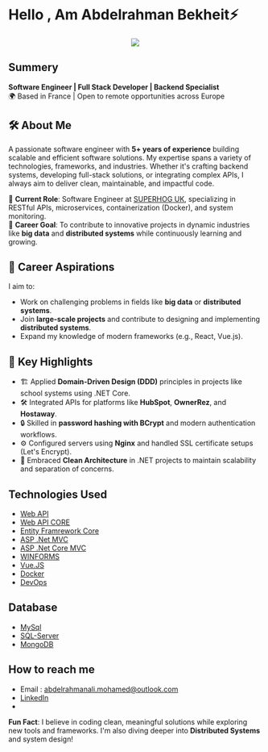 # Hello , Am Abdelrahman Bekheit⚡️ 

<p align="center">
  <kbd>
<img src="https://media.istockphoto.com/id/2027690301/vector/backend-development-coding-and-programming-it-specialist-sit-and-write-code-on-a-laptop-for.jpg?s=612x612&w=0&k=20&c=XFAq03A3tCnwvoKzT4mS3oBxlCiKJg1C5JaJVRmbH6I="></img>
  </kbd>
</p>

## Summery
**Software Engineer | Full Stack Developer | Backend Specialist**  
🌍 Based in France | Open to remote opportunities across Europe  

## 🛠️ About Me  
A passionate software engineer with **5+ years of experience** building scalable and efficient software solutions. My expertise spans a variety of technologies, frameworks, and industries. Whether it's crafting backend systems, developing full-stack solutions, or integrating complex APIs, I always aim to deliver clean, maintainable, and impactful code.  

🔹 **Current Role**: Software Engineer at [SUPERHOG UK](https://www.superhog.com), specializing in RESTful APIs, microservices, containerization (Docker), and system monitoring.  
🔹 **Career Goal**: To contribute to innovative projects in dynamic industries like **big data** and **distributed systems** while continuously learning and growing.

## 🎯 Career Aspirations  
I aim to:  
- Work on challenging problems in fields like **big data** or **distributed systems**.  
- Join **large-scale projects** and contribute to designing and implementing **distributed systems**.  
- Expand my knowledge of modern frameworks (e.g., React, Vue.js).


## 🌟 Key Highlights 
- 🏗️ Applied **Domain-Driven Design (DDD)** principles in projects like school systems using .NET Core.  
- 🛠️ Integrated APIs for platforms like **HubSpot**, **OwnerRez**, and **Hostaway**.  
- 🔒 Skilled in **password hashing with BCrypt** and modern authentication workflows.  
- ⚙️ Configured servers using **Nginx** and handled SSL certificate setups (Let's Encrypt).  
- 🚀 Embraced **Clean Architecture** in .NET projects to maintain scalability and separation of concerns.  

## Technologies Used 

- [Web API](https://dotnet.microsoft.com/apps/aspnet/apis)
- [Web API CORE](https://docs.microsoft.com/en-us/aspnet/core/web-api/?view=aspnetcore-5.0)
- [Entity Framrework Core](https://docs.microsoft.com/en-us/ef/core/)
- [ASP .Net MVC](https://dotnet.microsoft.com/apps/aspnet/mvc)
- [ASP .Net Core MVC](https://docs.microsoft.com/en-us/aspnet/core/mvc/overview?view=aspnetcore-5.0)
- [WINFORMS](https://docs.microsoft.com/en-us/dotnet/desktop/winforms/overview/?view=netdesktop-5.0)
- [Vue.JS](https://vuejs.org/)
- [Docker](https://docs.docker.com/get-started/)
- [DevOps](https://www.atlassian.com/devops)

## Database
- [MySql](https://dev.mysql.com/doc/refman/8.0/en/)
- [SQL-Server](https://en.wikipedia.org/wiki/Microsoft_SQL_Server)
- [MongoDB](https://www.mongodb.com/)

## How to reach me
- Email : abdelrahmanali.mohamed@outlook.com
- [LinkedIn](https://www.linkedin.com/in/abdelrahman-ali-b24568140/)
- 
 **Fun Fact**: I believe in coding clean, meaningful solutions while exploring new tools and frameworks. I'm also diving deeper into **Distributed Systems** and system design!    


